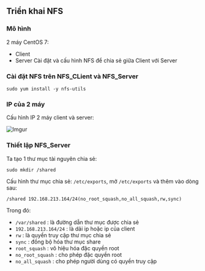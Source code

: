 ## Triển khai NFS
### Mô hình 
2 máy CentOS 7:
 * Client
 * Server
Cài đặt và cấu hình NFS để chia sẻ giữa Client với Server

### Cài đặt NFS trên NFS_CLient và NFS_Server

`sudo yum install -y nfs-utils`

### IP của 2 máy
Cấu hình IP 2 máy client và server:

![Imgur](https://i.imgur.com/7IucKF4.png)

### Thiết lập NFS_Server
Ta tạo 1 thư mục tài nguyên chia sẻ:

`sudo mkdir /shared`

Cấu hình thư mục chia sẻ: `/etc/exports`, mở `/etc/exports` và thêm vào dòng sau:

`/shared 192.168.213.164/24(no_root_squash,no_all_squash,rw,sync)`

Trong đó:
 * `/var/shared` : là đường dẫn thư mục được chia sẻ
 * `192.168.213.164/24` : là dải ip hoặc ip của client
 * `rw` : là quyền truy cập thư mục chia sẻ
 * `sync` : đồng bộ hóa thư mục share
 * `root_squash` : vô hiệu hóa đặc quyền root
 * `no_root_squash` : cho phép đặc quyền root
 * `no_all_squash` : cho phép người dùng có quyền truy cập